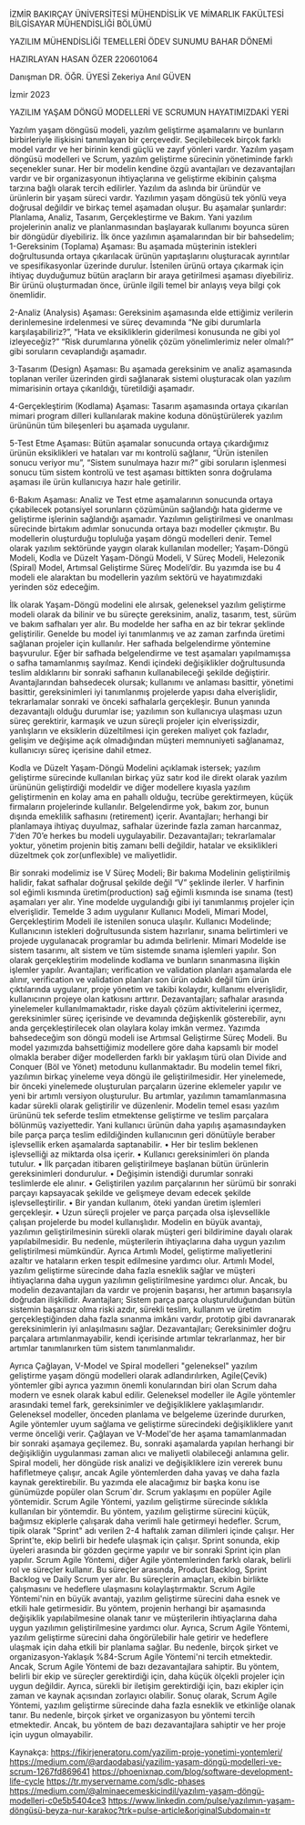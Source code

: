 İZMİR BAKIRÇAY ÜNİVERSİTESİ
MÜHENDİSLİK VE MİMARLIK FAKÜLTESİ
BİLGİSAYAR MÜHENDİSLİĞİ BÖLÜMÜ

YAZILIM MÜHENDİSLİĞİ TEMELLERİ
ÖDEV SUNUMU
BAHAR DÖNEMİ

HAZIRLAYAN
HASAN ÖZER
220601064

Danışman
DR. ÖĞR. ÜYESİ Zekeriya Anıl GÜVEN


İzmir
2023






YAZILIM YAŞAM DÖNGÜ MODELLERİ VE SCRUMUN HAYATIMIZDAKİ YERİ

Yazılım yaşam döngüsü modeli, yazılım geliştirme aşamalarını ve bunların birbirleriyle ilişkisini tanımlayan bir çerçevedir. Seçilebilecek birçok farklı model vardır ve her birinin kendi güçlü ve zayıf yönleri vardır. Yazılım yaşam döngüsü modelleri ve Scrum, yazılım geliştirme sürecinin yönetiminde farklı seçenekler sunar. Her bir modelin kendine özgü avantajları ve dezavantajları vardır ve bir organizasyonun ihtiyaçlarına ve geliştirme ekibinin çalışma tarzına bağlı olarak tercih edilirler. Yazılım da aslında bir üründür ve ürünlerin bir yaşam süreci vardır. Yazılımın yaşam döngüsü tek yönlü veya doğrusal değildir ve birkaç temel aşamadan oluşur. Bu aşamalar şunlardır: Planlama, Analiz, Tasarım, Gerçekleştirme ve Bakım. Yani yazılım projelerinin analiz ve planlanmasından başlayarak kullanımı boyunca süren bir döngüdür diyebiliriz.
İlk önce yazılımın aşamalarından bir bir bahsedelim;
1-Gereksinim (Toplama) Aşaması: Bu aşamada müşterinin istekleri doğrultusunda ortaya çıkarılacak ürünün yapıtaşlarını oluşturacak ayrıntılar ve spesifikasyonlar üzerinde durulur. İstenilen ürünü ortaya çıkarmak için ihtiyaç duyduğumuz bütün araçların bir araya getirilmesi aşaması diyebiliriz. Bir ürünü oluşturmadan önce, ürünle ilgili temel bir anlayış veya bilgi çok önemlidir.

2-Analiz (Analysis) Aşaması: Gereksinim aşamasında elde ettiğimiz verilerin derinlemesine irdelenmesi ve süreç devamında “Ne gibi durumlarla karşılaşabiliriz?”, “Hata ve eksikliklerin giderilmesi konusunda ne gibi yol izleyeceğiz?” “Risk durumlarına yönelik çözüm yönelimlerimiz neler olmalı?” gibi soruların cevaplandığı aşamadır.

3-Tasarım (Design) Aşaması: Bu aşamada gereksinim ve analiz aşamasında toplanan veriler üzerinden girdi sağlanarak sistemi oluşturacak olan yazılım mimarisinin ortaya çıkarıldığı, türetildiği aşamadır.

4-Gerçekleştirim (Kodlama) Aşaması: Tasarım aşamasında ortaya çıkarılan mimari program dilleri kullanılarak makine koduna dönüştürülerek yazılım ürününün tüm bileşenleri bu aşamada uygulanır.

5-Test Etme Aşaması: Bütün aşamalar sonucunda ortaya çıkardığımız ürünün eksiklikleri ve hataları var mı kontrolü sağlanır, “Ürün istenilen sonucu veriyor mu”, “Sistem sunulmaya hazır mı?” gibi soruların işlenmesi sonucu tüm sistem kontrolü ve test aşaması bittikten sonra doğrulama aşaması ile ürün kullanıcıya hazır hale getirilir.

6-Bakım Aşaması: Analiz ve Test etme aşamalarının sonucunda ortaya çıkabilecek potansiyel sorunların çözümünün sağlandığı hata giderme ve geliştirme işlerinin sağlandığı aşamadır.
Yazılımın geliştirilmesi ve onarılması sürecinde birtakım adımlar sonucunda ortaya bazı modeller çıkmıştır. Bu modellerin oluşturduğu topluluğa yaşam döngü modelleri denir. Temel olarak yazılım sektöründe yaygın olarak kullanılan modeller;  Yaşam-Döngü Modeli, Kodla ve Düzelt Yaşam-Döngü Modeli, V Süreç Modeli, Helezonik (Spiral) Model, Artımsal Geliştirme Süreç Modeli’dir. Bu yazımda ise bu 4 modeli ele alaraktan bu modellerin yazılım sektörü ve hayatımızdaki yerinden söz edeceğim.

İlk olarak  Yaşam-Döngü modelini ele alırsak, geleneksel yazılım geliştirme modeli olarak da bilinir ve bu süreçte gereksinim, analiz, tasarım, test, sürüm ve bakım safhaları yer alır. Bu modelde her safha en az bir tekrar şeklinde geliştirilir. Genelde bu model iyi tanımlanmış ve az zaman zarfında üretimi sağlanan projeler için kullanılır. Her safhada belgelendirme yöntemine başvurulur. Eğer bir safhada belgelendirme ve test aşamaları yapılmamışsa o safha tamamlanmış sayılmaz. Kendi içindeki değişiklikler doğrultusunda teslim aldıklarını bir sonraki safhanın kullanabileceği şekilde değiştirir. Avantajlarından bahsedecek olursak; kullanımı ve anlaması basittir, yönetimi basittir, gereksinimleri iyi tanımlanmış projelerde yapısı daha elverişlidir, tekrarlamalar sonraki ve önceki safhalarla gerçekleşir. Bunun yanında dezavantajlı olduğu durumlar ise; yazılımın son kullanıcıya ulaşması uzun süreç gerektirir, karmaşık ve uzun süreçli projeler için elverişsizdir, yanlışların ve eksiklerin düzeltilmesi için gereken maliyet çok fazladır, gelişim ve değişime açık olmadığından müşteri memnuniyeti sağlanamaz, kullanıcıyı süreç içerisine dahil etmez.

Kodla ve Düzelt Yaşam-Döngü Modelini açıklamak istersek; yazılım geliştirme sürecinde kullanılan birkaç yüz satır kod ile direkt olarak yazılım ürününün geliştirdiği modeldir ve diğer modellere kıyasla yazılım geliştirmenin en kolay ama en pahallı olduğu, tecrübe gerektirmeyen, küçük firmaların projelerinde kullanılır. Belgelendirme yok, bakım zor, bunun dışında emeklilik safhasını (retirement) içerir. Avantajları; herhangi bir planlamaya ihtiyaç duyulmaz, safhalar üzerinde fazla zaman harcanmaz, 7’den 70’e herkes bu modeli uygulayabilir. Dezavantajları; tekrarlamalar yoktur, yönetim projenin bitiş zamanı belli değildir, hatalar ve eksiklikleri düzeltmek çok zor(unflexible) ve maliyetlidir.

Bir sonraki modelimiz ise V Süreç Modeli; Bir bakıma  Modelinin geliştirilmiş halidir, fakat safhalar doğrusal şekilde değil “V” şeklinde ilerler. V harfinin sol eğimli kısmında üretim(production) sağ eğimli kısmında ise sınama (test) aşamaları yer alır. Yine  modelde uygulandığı gibi iyi tanımlanmış projeler için elverişlidir. Temelde 3 adım uygulanır Kullanıcı Modeli, Mimari Model, Gerçekleştirim Modeli ile istenilen sonuca ulaşılır. Kullanıcı Modelinde; Kullanıcının istekleri doğrultusunda sistem hazırlanır, sınama belirtimleri ve projede uygulanacak programlar bu adımda belirlenir. Mimari Modelde ise sistem tasarımı, alt sistem ve tüm sistemde sınama işlemleri yapılır. Son olarak gerçekleştirim modelinde kodlama ve bunların sınanmasına ilişkin işlemler yapılır. Avantajları; verification ve validation planları aşamalarda ele alınır, verification ve validation planları son ürün odaklı değil tüm ürün çıktılarında uygulanır, proje yönetim ve takibi kolaydır, kullanımı elverişlidir, kullanıcının projeye olan katkısını arttırır. Dezavantajları; safhalar arasında yinelemeler kullanılmamaktadır, riske dayalı çözüm aktivitelerini içermez, gereksinimler süreç içerisinde ve devamında değişkenlik gösterebilir, aynı anda gerçekleştirilecek olan olaylara kolay imkân vermez.
Yazımda bahsedeceğim son döngü modeli ise Artımsal Geliştirme Süreç Modeli. Bu model yazımızda bahsettiğimiz modellere göre daha kapsamlı bir model olmakla beraber diğer modellerden farklı bir yaklaşım türü olan Divide and Conquer (Böl ve Yönet) metodunu kullanmaktadır. Bu modelin temel fikri, yazılımın birkaç yineleme veya döngü ile geliştirilmesidir. Her yinelemede, bir önceki yinelemede oluşturulan parçaların üzerine eklemeler yapılır ve yeni bir artımlı versiyon oluşturulur. Bu artımlar, yazılımın tamamlanmasına kadar sürekli olarak geliştirilir ve düzenlenir.
Modelin temel esası yazılım ürününü tek seferde teslim etmektense geliştirme ve teslim parçalara bölünmüş vaziyettedir. Yani kullanıcı ürünün daha yapılış aşamasındayken bile parça parça teslim edildiğinden kullanıcının geri dönütüyle beraber işlevsellik erken aşamalarda saptanabilir.
•	Her bir teslim beklenen işlevselliği az miktarda olsa içerir.
•	Kullanıcı gereksinimleri ön planda tutulur.
•	İlk parçadan itibaren geliştirilmeye başlanan bütün ürünlerin gereksinimleri dondurulur.
•	Değişimin istendiği durumlar sonraki teslimlerde ele alınır.
•	Geliştirilen yazılım parçalarının her sürümü bir sonraki parçayı kapsayacak şekilde ve gelişmeye devam edecek şekilde işlevselleştirilir. 
•	Bir yandan kullanım, öteki yandan üretim işlemleri gerçekleşir.
•	Uzun süreçli projeler ve parça parçada olsa işlevsellikle çalışan projelerde bu model kullanışlıdır.
Modelin en büyük avantajı, yazılımın geliştirilmesinin sürekli olarak müşteri geri bildirimine dayalı olarak yapılabilmesidir. Bu nedenle, müşterilerin ihtiyaçlarına daha uygun yazılım geliştirilmesi mümkündür. Ayrıca Artımlı Model, geliştirme maliyetlerini azaltır ve hataların erken tespit edilmesine yardımcı olur. Artımlı Model, yazılım geliştirme sürecinde daha fazla esneklik sağlar ve müşteri ihtiyaçlarına daha uygun yazılımın geliştirilmesine yardımcı olur. Ancak, bu modelin dezavantajları da vardır ve projenin başarısı, her artımın başarısıyla doğrudan ilişkilidir. 
Avantajları; Sistem parça parça oluşturulduğundan bütün sistemin başarısız olma riski azdır, sürekli teslim, kullanım ve üretim gerçekleştiğinden daha fazla sınanma imkânı vardır, prototip gibi davranarak gereksinimlerin iyi anlaşılmasını sağlar.
Dezavantajları; Gereksinimler doğru parçalara artımlanmayabilir, kendi içerisinde artımlar tekrarlanmaz, her bir artımlar tanımlanırken tüm sistem tanımlanmalıdır.

Ayrıca Çağlayan, V-Model ve Spiral modelleri "geleneksel" yazılım geliştirme yaşam döngü modelleri olarak adlandırılırken, Agile(Çevik) yöntemler gibi ayrıca yazımın önemli konularından biri olan Scrum daha modern ve esnek olarak kabul edilir. Geleneksel modeller ile Agile yöntemler arasındaki temel fark, gereksinimler ve değişikliklere yaklaşımlarıdır. Geleneksel modeller, önceden planlama ve belgeleme üzerinde dururken, Agile yöntemler uyum sağlama ve geliştirme sürecindeki değişikliklere yanıt verme önceliği verir.
Çağlayan ve V-Model'de her aşama tamamlanmadan bir sonraki aşamaya geçilemez. Bu, sonraki aşamalarda yapılan herhangi bir değişikliğin uygulanması zaman alıcı ve maliyetli olabileceği anlamına gelir. Spiral modeli, her döngüde risk analizi ve değişikliklere izin vererek bunu hafifletmeye çalışır, ancak Agile yöntemlerden daha yavaş ve daha fazla kaynak gerektirebilir.
Bu yazımda ele alacağımız bir başka konu ise günümüzde popüler olan Scrum`dır. Scrum yaklaşımı en popüler Agile yöntemidir.
Scrum Agile Yöntemi, yazılım geliştirme sürecinde sıklıkla kullanılan bir yöntemdir. Bu yöntem, yazılım geliştirme sürecini küçük, bağımsız ekiplerle çalışarak daha verimli hale getirmeyi hedefler.
Scrum, tipik olarak "Sprint" adı verilen 2-4 haftalık zaman dilimleri içinde çalışır. Her Sprint'te, ekip belirli bir hedefe ulaşmak için çalışır. Sprint sonunda, ekip üyeleri arasında bir gözden geçirme yapılır ve bir sonraki Sprint için plan yapılır.
Scrum Agile Yöntemi, diğer Agile yöntemlerinden farklı olarak, belirli rol ve süreçler kullanır. Bu süreçler arasında, Product Backlog, Sprint Backlog ve Daily Scrum yer alır. Bu süreçlerin amaçları, ekibin birlikte çalışmasını ve hedeflere ulaşmasını kolaylaştırmaktır.
Scrum Agile Yöntemi'nin en büyük avantajı, yazılım geliştirme sürecini daha esnek ve etkili hale getirmesidir. Bu yöntem, projenin herhangi bir aşamasında değişiklik yapılabilmesine olanak tanır ve müşterilerin ihtiyaçlarına daha uygun yazılımın geliştirilmesine yardımcı olur.
Ayrıca, Scrum Agile Yöntemi, yazılım geliştirme sürecini daha öngörülebilir hale getirir ve hedeflere ulaşmak için daha etkili bir planlama sağlar. Bu nedenle, birçok şirket ve organizasyon-Yaklaşık %84-Scrum Agile Yöntemi'ni tercih etmektedir.
Ancak, Scrum Agile Yöntemi de bazı dezavantajlara sahiptir. Bu yöntem, belirli bir ekip ve süreçler gerektirdiği için, daha küçük ölçekli projeler için uygun değildir. Ayrıca, sürekli bir iletişim gerektirdiği için, bazı ekipler için zaman ve kaynak açısından zorlayıcı olabilir.
Sonuç olarak, Scrum Agile Yöntemi, yazılım geliştirme sürecinde daha fazla esneklik ve etkinliğe olanak tanır. Bu nedenle, birçok şirket ve organizasyon bu yöntemi tercih etmektedir. Ancak, bu yöntem de bazı dezavantajlara sahiptir ve her proje için uygun olmayabilir.

		
Kaynakça: 
https://fikirjeneratoru.com/yazilim-proje-yonetimi-yontemleri/
https://medium.com/@ardaodabasi/yazilim-yaşam-döngü-modelleri-ve-scrum-1267fd869641
https://phoenixnap.com/blog/software-development-life-cycle
https://tr.myservername.com/sdlc-phases
https://medium.com/@alminaecemeskicindil/yazılım-yaşam-döngü-modelleri-c0e5b5404ce3
https://www.linkedin.com/pulse/yazılımın-yaşam-döngüsü-beyza-nur-karakoç?trk=pulse-article&originalSubdomain=tr
